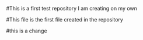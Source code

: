 #This is a first test repository I am creating on my own

#This file is the first file created in the repository

#this is a change
